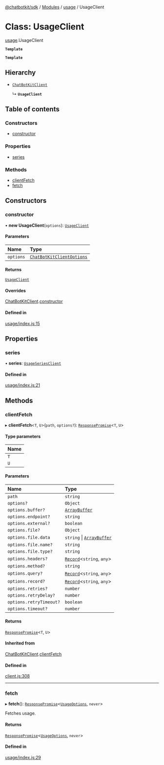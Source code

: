 [@chatbotkit/sdk](../README.md) / [Modules](../modules.md) / [usage](../modules/usage.md) / UsageClient

# Class: UsageClient

[usage](../modules/usage.md).UsageClient

**`Template`**

**`Template`**

## Hierarchy

- [`ChatBotKitClient`](client.ChatBotKitClient.md)

  ↳ **`UsageClient`**

## Table of contents

### Constructors

- [constructor](usage.UsageClient.md#constructor)

### Properties

- [series](usage.UsageClient.md#series)

### Methods

- [clientFetch](usage.UsageClient.md#clientfetch)
- [fetch](usage.UsageClient.md#fetch)

## Constructors

### constructor

• **new UsageClient**(`options`): [`UsageClient`](usage.UsageClient.md)

#### Parameters

| Name | Type |
| :------ | :------ |
| `options` | [`ChatBotKitClientOptions`](../interfaces/client.ChatBotKitClientOptions.md) |

#### Returns

[`UsageClient`](usage.UsageClient.md)

#### Overrides

[ChatBotKitClient](client.ChatBotKitClient.md).[constructor](client.ChatBotKitClient.md#constructor)

#### Defined in

[usage/index.js:15](https://github.com/chatbotkit/node-sdk/blob/main/packages/sdk/src/usage/index.js#L15)

## Properties

### series

• **series**: [`UsageSeriesClient`](usage_series.UsageSeriesClient.md)

#### Defined in

[usage/index.js:21](https://github.com/chatbotkit/node-sdk/blob/main/packages/sdk/src/usage/index.js#L21)

## Methods

### clientFetch

▸ **clientFetch**\<`T`, `U`\>(`path`, `options?`): [`ResponsePromise`](client.ResponsePromise.md)\<`T`, `U`\>

#### Type parameters

| Name |
| :------ |
| `T` |
| `U` |

#### Parameters

| Name | Type |
| :------ | :------ |
| `path` | `string` |
| `options?` | `Object` |
| `options.buffer?` | [`ArrayBuffer`]( https://developer.mozilla.org/docs/Web/JavaScript/Reference/Global_Objects/ArrayBuffer ) |
| `options.endpoint?` | `string` |
| `options.external?` | `boolean` |
| `options.file?` | `Object` |
| `options.file.data` | `string` \| [`ArrayBuffer`]( https://developer.mozilla.org/docs/Web/JavaScript/Reference/Global_Objects/ArrayBuffer ) |
| `options.file.name?` | `string` |
| `options.file.type?` | `string` |
| `options.headers?` | [`Record`]( https://www.typescriptlang.org/docs/handbook/utility-types.html#recordkeys-type )\<`string`, `any`\> |
| `options.method?` | `string` |
| `options.query?` | [`Record`]( https://www.typescriptlang.org/docs/handbook/utility-types.html#recordkeys-type )\<`string`, `any`\> |
| `options.record?` | [`Record`]( https://www.typescriptlang.org/docs/handbook/utility-types.html#recordkeys-type )\<`string`, `any`\> |
| `options.retries?` | `number` |
| `options.retryDelay?` | `number` |
| `options.retryTimeout?` | `boolean` |
| `options.timeout?` | `number` |

#### Returns

[`ResponsePromise`](client.ResponsePromise.md)\<`T`, `U`\>

#### Inherited from

[ChatBotKitClient](client.ChatBotKitClient.md).[clientFetch](client.ChatBotKitClient.md#clientfetch)

#### Defined in

[client.js:308](https://github.com/chatbotkit/node-sdk/blob/main/packages/sdk/src/client.js#L308)

___

### fetch

▸ **fetch**(): [`ResponsePromise`](client.ResponsePromise.md)\<[`UsageOptions`](../modules/usage_v1.md#usageoptions), `never`\>

Fetches usage.

#### Returns

[`ResponsePromise`](client.ResponsePromise.md)\<[`UsageOptions`](../modules/usage_v1.md#usageoptions), `never`\>

#### Defined in

[usage/index.js:29](https://github.com/chatbotkit/node-sdk/blob/main/packages/sdk/src/usage/index.js#L29)
